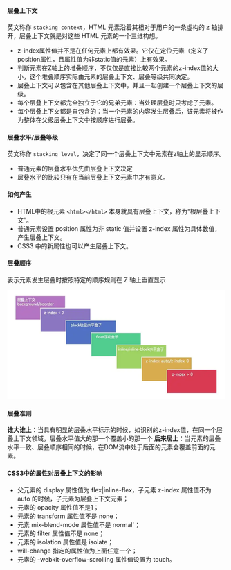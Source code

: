 #### 层叠上下文

英文称作 `stacking context`，HTML 元素沿着其相对于用户的一条虚构的 z 轴排开，层叠上下文就是对这些 HTML 元素的一个三维构想。

- z-index属性值并不是在任何元素上都有效果。它仅在定位元素（定义了position属性，且属性值为非static值的元素）上有效果。
- 判断元素在Z轴上的堆叠顺序，不仅仅是直接比较两个元素的z-index值的大小，这个堆叠顺序实际由元素的层叠上下文、层叠等级共同决定。
- 层叠上下文可以包含在其他层叠上下文中，并且一起创建一个层叠上下文的层级。
- 每个层叠上下文都完全独立于它的兄弟元素：当处理层叠时只考虑子元素。
- 每个层叠上下文都是自包含的：当一个元素的内容发生层叠后，该元素将被作为整体在父级层叠上下文中按顺序进行层叠。

#### 层叠水平/层叠等级

英文称作 `stacking level`，决定了同一个层叠上下文中元素在z轴上的显示顺序。

- 普通元素的层叠水平优先由层叠上下文决定
- 层叠水平的比较只有在当前层叠上下文元素中才有意义。

#### 如何产生
- HTML中的根元素 `<html></html>` 本身就具有层叠上下文，称为“根层叠上下文”。
- 普通元素设置 position 属性为非 static 值并设置 z-index 属性为具体数值，产生层叠上下文。
- CSS3 中的新属性也可以产生层叠上下文。

#### 层叠顺序
表示元素发生层叠时按照特定的顺序规则在 Z 轴上垂直显示

![](./层叠上下文.png)

#### 层叠准则
**谁大谁上**：当具有明显的层叠水平标示的时候，如识别的z-index值，在同一个层叠上下文领域，层叠水平值大的那一个覆盖小的那一个
**后来居上**：当元素的层叠水平一致、层叠顺序相同的时候，在DOM流中处于后面的元素会覆盖前面的元素。


#### CSS3中的属性对层叠上下文的影响
- 父元素的 display 属性值为 flex|inline-flex，子元素 z-index 属性值不为 auto 的时候，子元素为层叠上下文元素；
- 元素的 opacity 属性值不是1；
- 元素的 transform 属性值不是 none；
- 元素 mix-blend-mode 属性值不是 normal`；
- 元素的 filter 属性值不是 none；
- 元素的 isolation 属性值是 isolate；
- will-change 指定的属性值为上面任意一个；
- 元素的 -webkit-overflow-scrolling 属性值设置为 touch。
